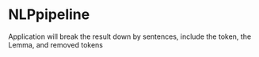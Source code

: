 # NLPpipeline 
 Application will break the result down by sentences, include the token, the Lemma, and removed tokens

